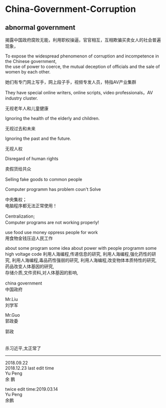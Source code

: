 # China-Government-Corruption

abnormal government
-------------------------------------------

揭露中国政府腐败无能，利用职权操逼，官官相互，互相欺骗买卖女人的社会普遍现象，

To expose the widespread phenomenon of corruption and incompetence in the Chinese government,    </br>
the use of power to coerce, the mutual deception of officials and the sale of women by each other.  </br>

她们有专门网上写手，网上段子手，视频专发人员，特指AV产业集群  </br>

They have special online writers, online scripts, video professionals，AV industry cluster. </br>

无视老年人和儿童健康 </br>

Ignoring the health of the elderly and children. </br>

无视过去和未来</br>

Ignoring the past and the future.</br>

无视人权</br>

Disregard of human rights </br>

卖假货给共众

Selling fake goods to common people　</br>

Computer programm has problem coun't Solve </br>


中央集权；　　　　　　　　　　　</br>
电脑程序都无法正常使用！　　　　</br>


Centralization;　　　　　　　</br>
Computer programs are not working properly!　　　　</br>

use food use money oppress people for work </br>
用食物金钱压迫人民工作</br>

about some program some idea 
about power with people programm 
some high voltage code
利用人海编程,传递信息的研究,
利用人海编程,强化药性的研究,
利用人海编程,毒品药性强弱的研究,
利用人海编程,改变物体本质特性的研究,
药品改变人体基因的研究,                                                                          
存储介质,文件资料,对人体基因的影响,    

china government　</br>
中国政府 </br>

Mr.Liu </br>
刘学军</br>

Mr.Guo <br>
郭政委 </br>

郭政　</br>　　

杀习近平,太正常了

---------------------------------------------------

2018.09.22 </br>
2018.12.23 last edit time</br>
Yu Peng</br>
余 鹏 </br>

twice edit time:2019.03.14</br>
Yu Peng</br>
余鹏</br>


